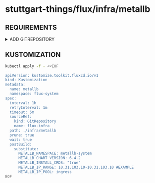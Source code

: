 # stuttgart-things/flux/infra/metallb

## REQUIREMENTS

<details><summary>ADD GITREPOSITORY</summary>

```bash
kubectl apply -f - <<EOF
apiVersion: source.toolkit.fluxcd.io/v1
kind: GitRepository
metadata:
  name: flux-infra
  namespace: flux-system
spec:
  interval: 1m0s
  ref:
    branch: feature/add-ingress-nginx
  url: https://github.com/stuttgart-things/flux.git
EOF
```

</details>

## KUSTOMIZATION

```bash
kubectl apply -f - <<EOF
---
apiVersion: kustomize.toolkit.fluxcd.io/v1
kind: Kustomization
metadata:
  name: metallb
  namespace: flux-system
spec:
  interval: 1h
  retryInterval: 1m
  timeout: 5m
  sourceRef:
    kind: GitRepository
    name: flux-infra
  path: ./infra/metallb
  prune: true
  wait: true
  postBuild:
    substitute:
      METALLB_NAMESPACE: metallb-system
      METALLB_CHART_VERSION: 6.4.2
      METALLB_INSTALL_CRDS: "true"
      METALLB_IP_RANGE: 10.31.103.10-10.31.103.10 #EXAMPLE
      METALLB_IP_POOL: ingress
EOF
```
